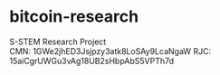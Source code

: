 bitcoin-research
================

S-STEM Research Project  
CMN: 1GWe2jhED3Jsjpzy3atk8LoSAy9LcaNgaW
RJC: 15aiCgrUWGu3vAg18UB2sHbpAbS5VPTh7d
